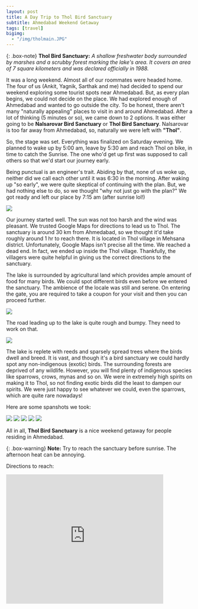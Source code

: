 ```yaml
---
layout: post
title: A Day Trip to Thol Bird Sanctuary
subtitle: Ahmedabad Weekend Getaway 
tags: [travel]
bigimg: 
  - "/img/tholmain.JPG"
---
```


{: .box-note}
**Thol Bird Sanctuary:** *A shallow freshwater body surrounded by marshes and a scrubby forest marking the lake's area. It covers an area of 7 square kilometers and was declared officially in 1988.*

It was a long weekend. Almost all of our roommates were headed home. The four of us (Ankit, Yagnik, Sarthak and me) had decided to spend our weekend exploring some tourist spots near Ahmedabad. But, as every plan begins, we could not decide on the place. We had explored enough of Ahmedabad and wanted to go outside the city. To be honest, there aren't many "naturally appealing" places to visit in and around Ahmedabad. After a lot of thinking (5 minutes or so), we came down to 2 options. It was either going to be **Nalsarovar Bird Sanctuary** or **Thol Bird Sanctuary**. Nalsarovar is too far away from Ahmedabad, so, naturally we were left with **"Thol"**. 

So, the stage was set. Everything was finalized on Saturday evening. We planned to wake up by 5:00 am, leave by 5:30 am and reach Thol on bike, in time to catch the Sunrise. The one who'd get up first was supposed to call others so that we'd start our journey early.

Being punctual is an engineer's trait. Abiding by that, none of us woke up, neither did we call each other until it was 6:30 in the morning. After waking up "so early", we were quite skeptical of continuing with the plan. But, we had nothing else to do, so we thought "why not just go with the plan?" We got ready and left our place by 7:15 am (after sunrise lol!)

<img src="/img/thol2.jpg">

Our journey started well. The sun was not too harsh and the wind was pleasant. We trusted Google Maps for directions to lead us to Thol. The sanctuary is around 30 km from Ahmedabad, so we thought it'd take roughly around 1 hr to reach there. It is located in Thol village in Mehsana district. Unfortunately, Google Maps isn't precise all the time. We reached a dead end. In fact, we ended up inside the Thol village. Thankfully, the villagers were quite helpful in giving us the correct directions to the sanctuary.

The lake is surrounded by agricultural land which provides ample amount of food for many birds. We could spot different birds even before we entered the sanctuary. The ambience of the locale was still and serene. On entering the gate, you are required to take a coupon for your visit and then you can proceed further.

<img src="/img/thol3.JPG">

The road leading up to the lake is quite rough and bumpy. They need to work on that.

<img src="/img/thol4.JPG">

The lake is replete with reeds and sparsely spread trees where the birds dwell and breed. It is vast, and though it's a bird sanctuary we could hardly spot any non-indigenous (exotic) birds. The surrounding forests are deprived of any wildlife. However, you will find plenty of indigenous species like sparrows, crows, mynas and so on. We were in extremely high spirits on making it to Thol, so not finding exotic birds did the least to dampen our spirits. We were just happy to see whatever we could, even the sparrows, which are quite rare nowadays!

Here are some spanshots we took:

<img src="/img/thol7.jpg">

<img src="/img/thol6.jpg">

<img src="/img/thol8.jpg">

<img src="/img/thol9.jpg">

<img src="/img/thol10.jpg">

All in all, **Thol Bird Sanctuary** is a nice weekend getaway for people residing in Ahmedabad.

{: .box-warning}
**Note:** Try to reach the sanctuary before sunrise. The afternoon heat can be annoying. 

Directions to reach:

<iframe frameborder="0" height="350" marginheight="0" marginwidth="0" scrolling="no" src="https://www.google.com/maps?f=q&amp;source=s_q&amp;hl=en&amp;geocode=&amp;q=thol+lake&amp;aq=&amp;sll=37.0625,-95.677068&amp;sspn=44.52365,79.013672&amp;ie=UTF8&amp;hq=&amp;hnear=Thol&amp;t=m&amp;z=14&amp;iwloc=A&amp;ll=23.137287,72.406581&amp;output=embed" width="425"></iframe>
